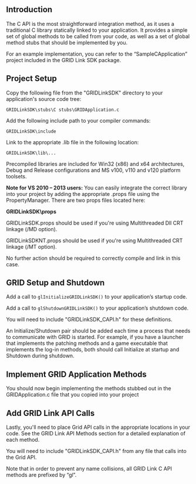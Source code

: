 ## Introduction
The C API is the most straightforward integration method, as it uses a traditional C library statically linked to your application. It provides a simple set of global methods to be called from your code, as well as a set of global method stubs that should be implemented by you.
 
For an example implementation, you can refer to the “SampleCApplication” project included in the GRID Link SDK package.

## Project Setup
Copy the following file from the "GRIDLinkSDK" directory to your application's source code tree:

`GRIDLinkSDK\stubs\C stubs\GRIDApplication.c`

Add the following include path to your compiler commands:

`GRIDLinkSDK\include`

Link to the appropriate .lib file in the following location:

`GRIDLinkSDK\lib\...`

Precompiled libraries are included for Win32 (x86) and x64 architectures, Debug and Release configurations and MS v100, v110 and v120 platform toolsets.

**Note for VS 2010 – 2013 users:**
You can easily integrate the correct library into your project by adding the appropriate .props file using the PropertyManager. There are two props files located here:

**GRIDLinkSDK\props**

GRIDLinkSDK.props should be used if you're using Multithreaded Dll CRT linkage (/MD option).

GRIDLinkSDKNT.props should be used if you're using Multithreaded CRT linkage (/MT option).

No further action should be required to correctly compile and link in this case.


## GRID Setup and Shutdown

Add a call to `glInitializeGRIDLinkSDK()` to your application’s startup code. 

Add a call to `glShutdownGRIDLinkSDK()` to your application’s shutdown code.

You will need to include "GRIDLinkSDK_CAPI.h" for these definitions.

An Initialize/Shutdown pair should be added each time a process that needs to communicate with GRID is started.
For example, if you have a launcher that implements the patching methods and a game executable that implements the log-in methods, both should call Initialize at startup and Shutdown during shutdown.

## Implement GRID Application Methods
You should now begin implementing the methods stubbed out in the GRIDApplication.c  file that you copied into your project

## Add GRID Link API Calls 
Lastly, you'll need to place Grid API calls in the appropriate locations in your code. See the GRID Link API Methods section for a detailed explanation of each method. 

You will need to include "GRIDLinkSDK_CAPI.h" from any file that calls into the Grid API.

Note that in order to prevent any name collisions, all GRID Link C API methods are prefixed by “gl”.
 
